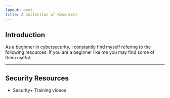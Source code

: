 ```yaml
---
layout: post
title: A Collection of Resources
---
```


## Introduction

As a beginner in cybersecurity, i constantly find myself refering to the following resources. If you are a beginner like me you may find some of them useful.

-----

## Security Resources

- Security+ Training videos
